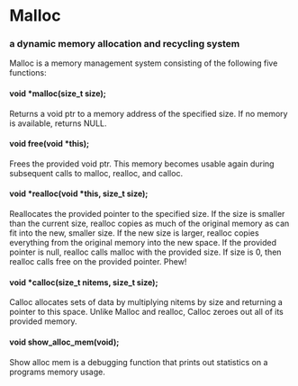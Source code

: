 # Malloc

### a dynamic memory allocation and recycling system

Malloc is a memory management system consisting of the following five functions:

#### void *malloc(size_t size);
Returns a void ptr to a memory address of the specified size.  If no memory is available, returns NULL.

#### void free(void *this);
Frees the provided void ptr.  This memory becomes usable again during subsequent calls to malloc, realloc, and calloc.

#### void *realloc(void *this, size_t size);
Reallocates the provided pointer to the specified size.  If the size is smaller than the current size, realloc copies as much of the original memory as can fit into the new, smaller size.  If the new size is larger, realloc copies everything from the original memory into the new space.  If the provided pointer is null, realloc calls malloc with the provided size.  If size is 0, then realloc calls free on the provided pointer.  Phew!

#### void *calloc(size_t nitems, size_t size);
Calloc allocates sets of data by multiplying nitems by size and returning a pointer to this space.  Unlike Malloc and realloc, Calloc zeroes out all of its provided memory.

#### void show_alloc_mem(void);
Show alloc mem is a debugging function that prints out statistics on a programs memory usage.